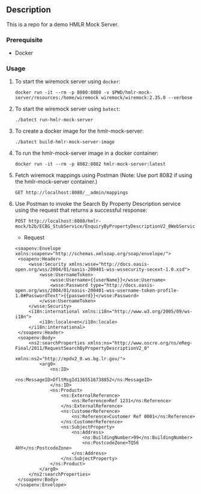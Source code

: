 ## Description
This is a repo for a demo HMLR Mock Server.

### Prerequisite
- Docker

### Usage
1. To start the wiremock server using `docker`: 
   ```shell script
   docker run -it --rm -p 8080:8080 -v $PWD/hmlr-mock-server/resources:/home/wiremock wiremock/wiremock:2.35.0 --verbose
   ```

2. To start the wiremock server using `batect`:
   ```shell script
   ./batect run-hmlr-mock-server
   ```

3. To create a docker image for the hmlr-mock-server:
   ```shell script
   ./batect build-hmlr-mock-server-image
   ```

4. To run the hmlr-mock-server image in a docker container:
   ```shell script
   docker run -it --rm -p 8082:8082 hmlr-mock-server:latest
   ```

5. Fetch wiremock mappings using Postman (Note: Use port 8082 if using the hmlr-mock-server container.)
   ```shell script
   GET http://localhost:8080/__admin/mappings
   ```

6. Use Postman to invoke the Search By Property Description service using the request that returns a successful response:
   ```shell script
   POST http://localhost:8080/hmlr-mock/b2b/ECBG_StubService/EnquiryByPropertyDescriptionV2_0WebService
   ```
   - Request
   ```shell script
   <soapenv:Envelope xmlns:soapenv="http://schemas.xmlsoap.org/soap/envelope/">
    <soapenv:Header>
        <wsse:Security xmlns:wsse="http://docs.oasis-open.org/wss/2004/01/oasis-200401-wss-wssecurity-secext-1.0.xsd">
            <wsse:UsernameToken>
                <wsse:Username>{{userName}}</wsse:Username>
                <wsse:Password type="http://docs.oasis-open.org/wss/2004/01/oasis-200401-wss-username-token-profile-1.0#PasswordText">{{password}}</wsse:Password>
            </wsse:UsernameToken>
        </wsse:Security>
        <i18n:international xmlns:i18n="http://www.w3.org/2005/09/ws-i18n">
            <i18n:locale>en</i18n:locale>
        </i18n:international>
    </soapenv:Header>
    <soapenv:Body>
        <ns2:searchProperties xmlns:ns="http://www.oscre.org/ns/eReg-Final/2011/RequestSearchByPropertyDescriptionV2_0"
                              xmlns:ns2="http://epdv2_0.ws.bg.lr.gov/">
            <arg0>
                <ns:ID>
                    <ns:MessageID>DfltMsgId1365516738852</ns:MessageID>
                </ns:ID>
                <ns:Product>
                    <ns:ExternalReference>
                        <ns:Reference>Ref 1231</ns:Reference>
                    </ns:ExternalReference>
                    <ns:CustomerReference>
                        <ns:Reference>Customer Ref 0001</ns:Reference>
                    </ns:CustomerReference>
                    <ns:SubjectProperty>
                        <ns:Address>
                            <ns:BuildingNumber>99</ns:BuildingNumber>
                            <ns:PostcodeZone>TQ56 4HY</ns:PostcodeZone>
                        </ns:Address>
                    </ns:SubjectProperty>
                </ns:Product>
            </arg0>
        </ns2:searchProperties>
    </soapenv:Body>
   </soapenv:Envelope>
   ```
